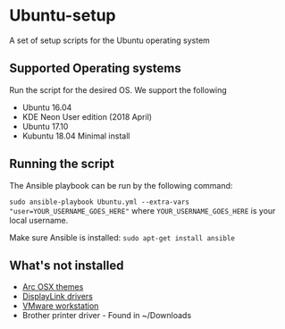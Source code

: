 # Ubuntu-setup

A set of setup scripts for the Ubuntu operating system

## Supported Operating systems

Run the script for the desired OS. We support the following

- Ubuntu 16.04
- KDE Neon User edition (2018 April)
- Ubuntu 17.10
- Kubuntu 18.04 Minimal install

## Running the script

The Ansible playbook can be run by the following command:

`sudo ansible-playbook Ubuntu.yml --extra-vars "user=YOUR_USERNAME_GOES_HERE"`
where `YOUR_USERNAME_GOES_HERE` is your local username.

Make sure Ansible is installed: `sudo apt-get install ansible`

## What's not installed

- [Arc OSX themes](https://www.gnome-look.org/p/1013690/)
- [DisplayLink drivers](http://www.displaylink.com/downloads/file?id=993)
- [VMware workstation](https://www.vmware.com/go/tryworkstation-linux-64)
- Brother printer driver - Found in ~/Downloads